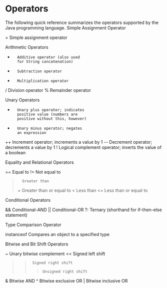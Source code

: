 # Operators

The following quick reference summarizes the operators supported by the Java programming language.
Simple Assignment Operator

=       Simple assignment operator

Arithmetic Operators

+       Additive operator (also used
        for String concatenation)
-       Subtraction operator
*       Multiplication operator
/       Division operator
%       Remainder operator

Unary Operators

+       Unary plus operator; indicates
        positive value (numbers are 
        positive without this, however)
-       Unary minus operator; negates
        an expression
++      Increment operator; increments
        a value by 1
--      Decrement operator; decrements
        a value by 1
!       Logical complement operator;
        inverts the value of a boolean

Equality and Relational Operators

==      Equal to
!=      Not equal to
>       Greater than
>=      Greater than or equal to
<       Less than
<=      Less than or equal to

Conditional Operators

&&      Conditional-AND
||      Conditional-OR
?:      Ternary (shorthand for 
        if-then-else statement)

Type Comparison Operator

instanceof      Compares an object to 
                a specified type 

Bitwise and Bit Shift Operators

~       Unary bitwise complement
<<      Signed left shift
>>      Signed right shift
>>>     Unsigned right shift
&       Bitwise AND
^       Bitwise exclusive OR
|       Bitwise inclusive OR


